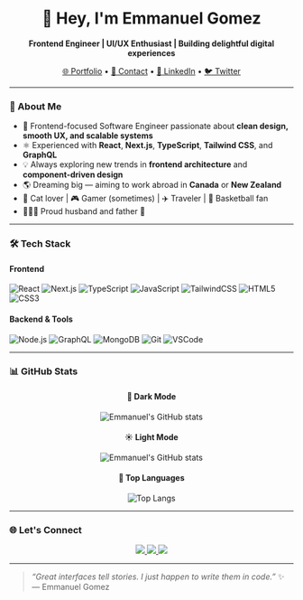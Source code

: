 <h1 align="center">👋 Hey, I'm Emmanuel Gomez</h1>

<p align="center">
  <b>Frontend Engineer | UI/UX Enthusiast | Building delightful digital experiences</b>
</p>

<p align="center">
  <a href="https://www.gomezdev.co" target="_blank">🌐 Portfolio</a> •
  <a href="mailto:eagomez2387@gmail.com">📧 Contact</a> •
  <a href="https://www.linkedin.com/in/emmanuel-gomez-dev/">💼 LinkedIn</a> •
  <a href="https://twitter.com/gomez5sh">🐦 Twitter</a>
</p>

---

### 🧠 About Me  

- 🧩 Frontend-focused Software Engineer passionate about **clean design, smooth UX, and scalable systems**  
- ⚛️ Experienced with **React**, **Next.js**, **TypeScript**, **Tailwind CSS**, and **GraphQL**  
- 💡 Always exploring new trends in **frontend architecture** and **component-driven design**  
- 🌎 Dreaming big — aiming to work abroad in **Canada** or **New Zealand**  
- 🐾 Cat lover | 🎮 Gamer (sometimes) | ✈️ Traveler | 🏀 Basketball fan  
- 👨‍👩‍👧 Proud husband and father 💛  

---

### 🛠️ Tech Stack

#### Frontend
![React](https://img.shields.io/badge/-React-20232a?style=for-the-badge&logo=react)
![Next.js](https://img.shields.io/badge/-Next.js-000000?style=for-the-badge&logo=next.js)
![TypeScript](https://img.shields.io/badge/-TypeScript-007ACC?style=for-the-badge&logo=typescript)
![JavaScript](https://img.shields.io/badge/-JavaScript-F7DF1E?style=for-the-badge&logo=javascript)
![TailwindCSS](https://img.shields.io/badge/-TailwindCSS-38B2AC?style=for-the-badge&logo=tailwind-css)
![HTML5](https://img.shields.io/badge/-HTML5-E34F26?style=for-the-badge&logo=html5)
![CSS3](https://img.shields.io/badge/-CSS3-1572B6?style=for-the-badge&logo=css3)

#### Backend & Tools
![Node.js](https://img.shields.io/badge/-Node.js-339933?style=for-the-badge&logo=node.js)
![GraphQL](https://img.shields.io/badge/-GraphQL-E10098?style=for-the-badge&logo=graphql)
![MongoDB](https://img.shields.io/badge/-MongoDB-4EA94B?style=for-the-badge&logo=mongodb)
![Git](https://img.shields.io/badge/-Git-F05032?style=for-the-badge&logo=git)
![VSCode](https://img.shields.io/badge/-VSCode-0078D4?style=for-the-badge&logo=visual-studio-code)

---

### 📊 GitHub Stats

<div align="center">

#### 🌙 Dark Mode  
![Emmanuel's GitHub stats](https://github-readme-stats.vercel.app/api?username=gomez5sh&show_icons=true&theme=tokyonight&hide_border=true&bg_color=00000000)

#### ☀️ Light Mode  
![Emmanuel's GitHub stats](https://github-readme-stats.vercel.app/api?username=gomez5sh&show_icons=true&theme=vue&hide_border=true&bg_color=00000000)

#### 💬 Top Languages  
![Top Langs](https://github-readme-stats.vercel.app/api/top-langs/?username=gomez5sh&layout=compact&theme=tokyonight&hide_border=true)

</div>

---

### 🌐 Let's Connect

<p align="center">
  <a href="https://www.linkedin.com/in/emmanuel-gomez-dev/">
    <img src="https://img.shields.io/badge/LinkedIn-Emmanuel%20Gomez-blue?style=for-the-badge&logo=linkedin"/>
  </a>
  <a href="https://twitter.com/gomez5sh">
    <img src="https://img.shields.io/badge/Twitter-@gomez5sh-1DA1F2?style=for-the-badge&logo=twitter"/>
  </a>
  <a href="https://www.instagram.com/gomez5sh/">
    <img src="https://img.shields.io/badge/Instagram-@gomez5sh-E4405F?style=for-the-badge&logo=instagram"/>
  </a>
</p>

---

> _“Great interfaces tell stories. I just happen to write them in code.”_ ✨  
> — Emmanuel Gomez

